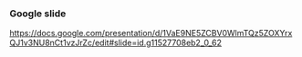 ### Google slide

https://docs.google.com/presentation/d/1VaE9NE5ZCBV0WlmTQz5ZOXYrxQJ1v3NU8nCt1vzJrZc/edit#slide=id.g11527708eb2_0_62
